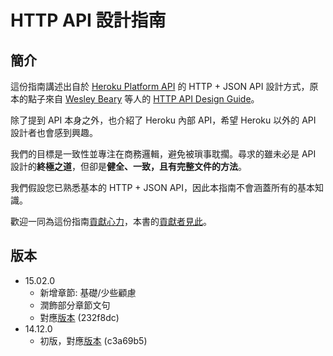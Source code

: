 # HTTP API 設計指南

## 簡介

這份指南講述出自於 [Heroku Platform API](https://devcenter.heroku.com/articles/platform-api-reference)
的 HTTP + JSON API 設計方式，原本的點子來自 [Wesley Beary](https://github.com/geemus) 等人的 
[HTTP API Design Guide](https://github.com/interagent/http-api-design)。

除了提到 API 本身之外，也介紹了 Heroku 內部 API，希望 Heroku 以外的 
API 設計者也會感到興趣。

我們的目標是一致性並專注在商務邏輯，避免被瑣事耽擱。尋求的雖未必是 
API 設計的**終極之道**，但卻是**健全、一致，且有完整文件的方法**。

我們假設您已熟悉基本的 HTTP + JSON API，因此本指南不會涵蓋所有的基本知識。

歡迎一同為這份指南[貢獻心力](https://github.com/kcyeu/http-api-design/blob/master/CONTRIBUTING.md)，本書的[貢獻者見此](https://github.com/kcyeu/http-api-design/blob/master/CONTRIBUTORS.md)。

## 版本

 * 15.02.0
   * 新增章節: 基礎/少些顧慮
   * 潤飾部分章節文句
   * 對應[版本](https://github.com/interagent/http-api-design/commit/232f8dc6a941d0b25136bf64998242dae5575f66) (232f8dc)
 * 14.12.0
   * 初版，對應[版本](https://github.com/interagent/http-api-design/commit/c3a69b530274e2f776b2030f9ed790af0f6cbf3d) (c3a69b5)
